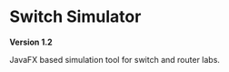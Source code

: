 Switch Simulator
================

**Version 1.2**

JavaFX based simulation tool for switch and router labs.